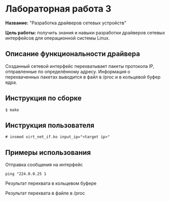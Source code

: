 # Лабораторная работа 3

**Название:** "Разработка драйверов сетевых устройств"

**Цель работы:** получить знания и навыки разработки драйверов сетевых интерфейсов для операционной системы Linux.

## Описание функциональности драйвера

Созданный сетевой интерфейс перехватывает пакеты протокола IP, отправленные по определённому адресу. Информация о перехваченных пакетах выводится в файл в /proc и в кольцевой буфер ядра.


## Инструкция по сборке

`$ make`

## Инструкция пользователя

`# insmod virt_net_if.ko input_ip="<target ip>"`

## Примеры использования
Отправка сообщения на интерфейс

`ping "224.0.0.25 1`

Результат перехвата в кольцевом буфере


Результат перехвата в файле в /proc



